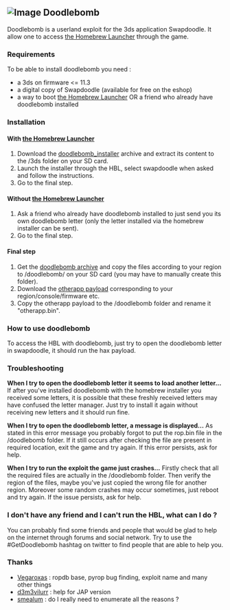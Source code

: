 ## ![Image](http://i.imgur.com/2rezJxz.png) Doodlebomb

Doodlebomb is a userland exploit for the 3ds application Swapdoodle. It allow one to access [the Homebrew Launcher](http://smealum.github.io/3ds/) through the game.

### Requirements

To be able to install doodlebomb you need : 
* a 3ds on firmware <= 11.3
* a digital copy of Swapdoodle (available for free on the eshop)
* a way to boot [the Homebrew Launcher](http://smealum.github.io/3ds/) OR a friend who already have doodlebomb installed

### Installation

#### With [the Homebrew Launcher](http://smealum.github.io/3ds/)

1. Download the [doodlebomb_installer]() archive and extract its content to the /3ds folder on your SD card.
2. Launch the installer through the HBL, select swapdoodle when asked and follow the instructions.
3. Go to the final step.

#### Without [the Homebrew Launcher](http://smealum.github.io/3ds/)

1. Ask a friend who already have doodlebomb installed to just send you its own doodlebomb letter (only the letter installed via the homebrew installer can be sent).
2. Go to the final step.

#### Final step

1. Get the [doodlebomb archive]() and copy the files according to your region to /doodlebomb/ on your SD card (you may have to manually create this folder).
2. Download the [otherapp payload](http://smealum.github.io/3ds/) corresponding to your region/console/firmware etc.
3. Copy the otherapp payload to the /doodlebomb folder and rename it "otherapp.bin".

### How to use doodlebomb

To access the HBL with doodlebomb, just try to open the doodlebomb letter in swapdoodle, it should run the hax payload.

### Troubleshooting

**When I try to open the doodlebomb letter it seems to load another letter...**
If after you've installed doodlebomb with the homebrew installer you received some letters, it is possible that these freshly received letters may have confused the letter manager. Just try to install it again without receiving new letters and it should run fine.

**When I try to open the doodlebomb letter, a message is displayed...**
As stated in this error message you probably forgot to put the rop.bin file in the /doodlebomb folder. If it still occurs after checking the file are present in required location, exit the game and try again. If this error persists, ask for help.

**When I try to run the exploit the game just crashes...**
Firstly check that all the required files are actually in the /doodlebomb folder. Then verify the region of the files, maybe you've just copied the wrong file for another region. Moreover some random crashes may occur sometimes, just reboot and try again. If the issue persists, ask for help.

### I don't have any friend and I can't run the HBL, what can I do ?

You can probably find some friends and people that would be glad to help on the internet through forums and social network. Try to use the #GetDoodlebomb hashtag on twitter to find people that are able to help you.


### Thanks
* [Vegaroxas](https://github.com/VegaRoXas) : ropdb base, pyrop bug finding, exploit name and many other things
* [d3m3vilurr](https://github.com/d3m3vilurr) : help for JAP version
* [smealum](https://github.com/smealum) : do I really need to enumerate all the reasons ?
